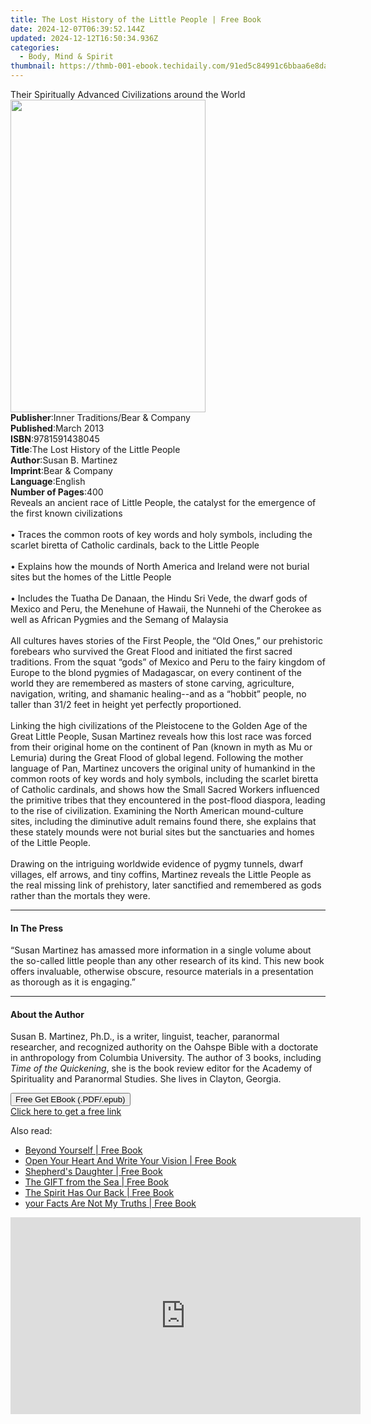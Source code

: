 ```yaml
---
title: The Lost History of the Little People | Free Book
date: 2024-12-07T06:39:52.144Z
updated: 2024-12-12T16:50:34.936Z
categories:
  - Body, Mind & Spirit
thumbnail: https://thmb-001-ebook.techidaily.com/91ed5c84991c6bbaa6e8daee5d0ff703ca84bb537a43c9df858210777535c418.jpg
---
```

<main id="book-container">
  <div class="flex flex-col">
    <div class="book-brief flex-1 py-6 px-4 sm:p-6 md:py-10 md:px-8">
      <!-- brief-->
      <div class="book-brief-main">
        Their Spiritually Advanced Civilizations around the World
      </div>
    </div>
    <div
      class="book-meta-info flex-1 grid gap-4 col-start-1 col-end-3 row-start-1 sm:mb-6 sm:grid-cols-4 lg:gap-6 lg:col-start-2 lg:row-end-6 lg:row-span-6 lg:mb-0"
    >
      <div
        class="book-meta-info-left place-content-center mt-4 p-4 text-sm leading-6 col-start-2 col-span-2 dark:text-slate-400"
      >
        <img
          class="w-full h-500 object-cover rounded-lg sm:h-255 sm:col-span-2 lg:col-span-full"
          src="https://img-001-ebook.techidaily.com/e8972ad690580154de84f52b48839faabd81b9802fcfe5ae644e3a2a65b7b4de.jpg"
          alt=""
          width="312"
          height="500"
        />
      </div>
      <div
        class="book-meta-info-right mt-2 col-start-1 row-start-2 col-span-3 self-center"
      >
        <!-- meta data  -->
        <div class="flex flex-col px-4 md:px-8">
          <div class="flex-1">
            <strong>Publisher</strong>:<span class="px-2"
              >Inner Traditions/Bear &amp; Company</span
            >
          </div>
          <div class="flex-1">
            <strong>Published</strong>:<span class="px-2">March 2013</span>
          </div>
          <div class="flex-1">
            <strong>ISBN</strong>:<span class="px-2">9781591438045</span>
          </div>
          <div class="flex-1">
            <strong>Title</strong>:<span class="px-2"
              >The Lost History of the Little People</span
            >
          </div>
          <div class="flex-1">
            <strong>Author</strong>:<span class="px-2">Susan B. Martinez</span>
          </div>
          <div class="flex-1">
            <strong>Imprint</strong>:<span class="px-2"
              >Bear &amp; Company</span
            >
          </div>
          <div class="flex-1">
            <strong>Language</strong>:<span class="px-2">English</span>
          </div>
          <div class="flex-1">
            <strong>Number of Pages</strong>:<span class="px-2">400</span>
          </div>
        </div>
      </div>
    </div>
    <div class="book-description flex-1 py-6 px-4 sm:p-6 md:py-10 md:px-8">
      <div class="book-description-main">
        <div accordion-content="" id="description">
          Reveals an ancient race of Little People, the catalyst for the
          emergence of the first known civilizations <br />
          <br />• Traces the common roots of key words and holy symbols,
          including the scarlet biretta of Catholic cardinals, back to the
          Little People <br />
          <br />• Explains how the mounds of North America and Ireland were not
          burial sites but the homes of the Little People <br />
          <br />• Includes the Tuatha De Danaan, the Hindu Sri Vede, the dwarf
          gods of Mexico and Peru, the Menehune of Hawaii, the Nunnehi of the
          Cherokee as well as African Pygmies and the Semang of Malaysia <br />
          <br />All cultures haves stories of the First People, the “Old Ones,”
          our prehistoric forebears who survived the Great Flood and initiated
          the first sacred traditions. From the squat “gods” of Mexico and Peru
          to the fairy kingdom of Europe to the blond pygmies of Madagascar, on
          every continent of the world they are remembered as masters of stone
          carving, agriculture, navigation, writing, and shamanic healing--and
          as a “hobbit” people, no taller than 31/2 feet in height yet perfectly
          proportioned. <br />
          <br />Linking the high civilizations of the Pleistocene to the Golden
          Age of the Great Little People, Susan Martinez reveals how this lost
          race was forced from their original home on the continent of Pan
          (known in myth as Mu or Lemuria) during the Great Flood of global
          legend. Following the mother language of Pan, Martinez uncovers the
          original unity of humankind in the common roots of key words and holy
          symbols, including the scarlet biretta of Catholic cardinals, and
          shows how the Small Sacred Workers influenced the primitive tribes
          that they encountered in the post-flood diaspora, leading to the rise
          of civilization. Examining the North American mound-culture sites,
          including the diminutive adult remains found there, she explains that
          these stately mounds were not burial sites but the sanctuaries and
          homes of the Little People. <br />
          <br />Drawing on the intriguing worldwide evidence of pygmy tunnels,
          dwarf villages, elf arrows, and tiny coffins, Martinez reveals the
          Little People as the real missing link of prehistory, later sanctified
          and remembered as gods rather than the mortals they were.
        </div>
        <div class="accordion-fader"></div>
      </div>
    </div>
    <div class="book-excerpts flex-1 py-6 px-4 sm:p-6 md:py-10 md:px-8">
      <!-- excerpts-->
      <div class="book-excerpts-main">
        <hr />
        <h4 class="placeholder placeholder-heading">
          <span>In The Press</span>
        </h4>
        <p>
          “Susan Martinez has amassed more information in a single volume about
          the so-called little people than any other research of its kind. This
          new book offers invaluable, otherwise obscure, resource materials in a
          presentation as thorough as it is engaging.”
        </p>
      </div>
    </div>
    <div class="book-about-author flex-1 py-6 px-4 sm:p-6 md:py-10 md:px-8">
      <!-- about author-->
      <div class="book-main-author-main">
        <hr />
        <h4 class="placeholder placeholder-heading">
          <span>About the Author</span>
        </h4>
        <p>
          Susan B. Martinez, Ph.D., is a writer, linguist, teacher, paranormal
          researcher, and recognized authority on the Oahspe Bible with a
          doctorate in anthropology from Columbia University. The author of 3
          books, including <i>Time of the Quickening</i>, she is the book review
          editor for the Academy of Spirituality and Paranormal Studies. She
          lives in Clayton, Georgia.
        </p>
      </div>
    </div>
    <div class="book-free-get flex-1 py-6 px-4 sm:p-6 md:py-10 md:px-8">
      <button
        id="btn-free-get"
        class="bg-blue-500 hover:bg-blue-700 text-white font-bold py-2 px-4 rounded"
      >
        Free Get EBook (.PDF/.epub)
      </button>
      <div id="countdown-display" class="px-2 text-lg mt-2"></div>
      <a
        id="free-link"
        class="hidden bg-blue-500 hover:bg-blue-700 text-white font-bold py-2 px-4 rounded"
        href="https://www.ebooks.com/en-us/book/95782449/the-lost-history-of-the-little-people/susan-b-martinez/"
        target="_blank"
        >Click here to get a free link</a
      >
    </div>
    <script>
      let countdownTime = 0;
      let countdownInterval = null;
      document
        .getElementById('btn-free-get')
        .addEventListener('click', startCountdown);
      function startCountdown() {
        countdownTime = new Date().getTime() + 60000 * 3;
        countdownInterval = setInterval(updateCountdown, 1000);
        document.getElementById('btn-free-get').disabled = true;
        document
          .getElementById('btn-free-get')
          .classList.add('bg-gray-500', 'cursor-not-allowed');
      }
      function updateCountdown() {
        let currentTime = new Date().getTime();
        let timeLeft = countdownTime - currentTime;
        let secondsLeft = Math.floor(timeLeft / 1000);
        document.getElementById('countdown-display').innerHTML =
          `Remaining time: ${secondsLeft} seconds.`;
        if (secondsLeft <= 0) {
          clearInterval(countdownInterval);
          document.getElementById('btn-free-get').classList.add('hidden');
          document.getElementById('free-link').classList.remove('hidden');
          document.getElementById('countdown-display').innerHTML = '';
        }
      }
    </script>
  </div>
</main>

<ins class="adsbygoogle"
      style="display:block"
      data-ad-client="ca-pub-7571918770474297"
      data-ad-slot="8358498916"
      data-ad-format="auto"
      data-full-width-responsive="true"></ins>
    

<span class="atpl-alsoreadstyle">Also read:</span>
<div><ul>
<li><a href="https://novels-ebooks.techidaily.com/210292820-9781645156260-beyond-yourself/"><u>Beyond Yourself | Free Book</u></a></li>
<li><a href="https://novels-ebooks.techidaily.com/210292601-9781645693642-open-your-heart-and-write-your-vision/"><u>Open Your Heart And Write Your Vision | Free Book</u></a></li>
<li><a href="https://novels-ebooks.techidaily.com/210292629-9781098013882-shepherds-daughter/"><u>Shepherd's Daughter | Free Book</u></a></li>
<li><a href="https://novels-ebooks.techidaily.com/210292919-9781645151401-the-gift-from-the-sea/"><u>The GIFT from the Sea | Free Book</u></a></li>
<li><a href="https://novels-ebooks.techidaily.com/210292937-9781645692119-the-spirit-has-our-back/"><u>The Spirit Has Our Back | Free Book</u></a></li>
<li><a href="https://novels-ebooks.techidaily.com/210292698-9781098005511-your-facts-are-not-my-truths/"><u>your Facts Are Not My Truths | Free Book</u></a></li>
</ul></div>

<!-- affiliate ads begin -->
<iframe width="560" height="315" src="https://www.youtube.com/embed/U6lCtLUeROA?si=se6OFuis9JpcTGJf" title="YouTube video player" frameborder="0" allow="accelerometer; autoplay; clipboard-write; encrypted-media; gyroscope; picture-in-picture; web-share" referrerpolicy="strict-origin-when-cross-origin" allowfullscreen></iframe>
<!-- affiliate ads end -->

